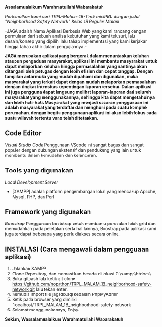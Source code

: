 **Assalamualaikum Warahmatullahi Wabarakatuh**

_Perkenalkan kami dari TRPL-Malam-1B-Tim5 miniPBL dengan judul "Neighborhood Safety Network" Kelas 1B Reguler Malam_

-JAGA adalah Nama Aplikasi Berbasis Web yang kami rancang dengan permulaan dari sebuah analisa kebutuhan yang kami telusuri, lalu desain/konsep yang dipilih, lalu tahap implementasi yang kami kerjakan hingga tahap akhir dalam pengujiannya.-

**JAGA merupakan aplikasi yang bergerak dalam menuntaskan keluhan ataupun pengaduan masyarakat, aplikasi ini membantu masyarakat untuk dapat melaporkan keluhan hingga permasalahan yang nantinya akan ditangani oleh petugas dengan lebih efisien dan cepat tanggap. Dengan tampilan antarmuka yang mudah dipahami dan digunakan, maka masyarakat yang terkait dapat dengan mudah melaporkan permasalahan dengan tingkat intensitas kepentingan laporan tersebut. Dalam aplikasi ini juga pengguna dapat langsung melihat laporan-laporan dari seluruh masyarakat yang menggunakannya, sehingga kita dapat mengetahuinya dan lebih hati-hati. Masyarakat yang menjadi sasaran penggunaan ini adalah masyarakat yang terdaftar dan menghuni pada suatu komplek perumahan, dengan begitu penggunaan aplikasi ini akan lebih fokus pada suatu wilayah tertentu yang telah ditetapkan.**

## Code Editor
_Visual Studio Code_
Penggunaan VScode ini sangat bagus dan sangat populer dengan dukungan ekstensif dan pendukung yang lain untuk membantu dalam kemudahan dan kelancaran.

## Tools yang digunakan
_Local Development Server_
- [XAMPP] adalah platform pengembangan lokal yang mencakup Apache, Mysql, PHP, dan Perl

## Framework yang digunakan
_Bootstrap_
Penggunaan bootstrap untuk membantu persoalan letak grid dan memudahkan pada peletakan serta hal lainnya, Boostrap pada aplikasi kami juga terdapat beberapa yang perlu diakses secara online.

## INSTALASI (Cara mengawali dalam pengguaan aplikasi)
1. Jalankan XAMPP
2. Clone Repository, dan memastikan berada di lokasi C:\xampp\htdocs\
3. Buka gitbash lalu ketik git clone https://github.com/nopxthon/TRPL_MALAM_1B_neighborhood-safety-network.git lalu tekan enter.
4. Kemudia Import file jagadb.sql kedalam PhpMyAdmin
5. Ketik pada browser yang dimiliki "localhost/TRPL_MALAM_1B_neighborhood-safety-network
6. Selamat menggunakannya, Enjoy.

**Sekian, Wassalamualaikum Warahmatullahi Wabarakatuh**